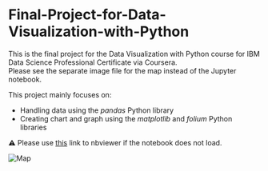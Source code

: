 # Final-Project-for-Data-Visualization-with-Python
This is the final project for the Data Visualization with Python course for IBM Data Science Professional Certificate via Coursera.</br>
Please see the separate image file for the map instead of the Jupyter notebook.

This project mainly focuses on:
* Handling data using the _pandas_ Python library 
* Creating chart and graph using the _matplotlib_ and _folium_ Python libraries

:warning: Please use [this](https://nbviewer.jupyter.org/github/ynylgm/Final-Project-for-Data-Visualization-with-Python/blob/master/Data%20Visualization%20of%20Three%20Datasets%20Using%20Python.ipynb) link to nbviewer if the notebook does not load.

![Map](https://github.com/ynylgm/Final-Project-for-Data-Visualization-with-Python/blob/master/Map.png?raw=true)
